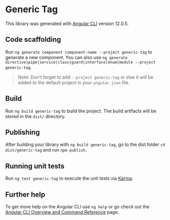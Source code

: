 # Generic Tag

This library was generated with [Angular CLI](https://github.com/angular/angular-cli) version 12.0.5.

## Code scaffolding

Run `ng generate component component-name --project generic-tag` to generate a new component. You can also use `ng generate directive|pipe|service|class|guard|interface|enum|module --project generic-tag`.

> Note: Don't forget to add `--project generic-tag` or else it will be added to the default project in your `angular.json` file.

## Build

Run `ng build generic-tag` to build the project. The build artifacts will be stored in the `dist/` directory.

## Publishing

After building your library with `ng build generic-tag`, go to the dist folder `cd dist/generic-tag` and run `npm publish`.

## Running unit tests

Run `ng test generic-tag` to execute the unit tests via [Karma](https://karma-runner.github.io).

## Further help

To get more help on the Angular CLI use `ng help` or go check out the [Angular CLI Overview and Command Reference](https://angular.io/cli) page.

